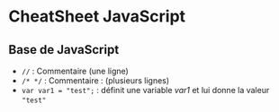 # CheatSheet JavaScript

## Base de JavaScript
- `//` : Commentaire (une ligne)
- `/* */` : Commentaire : (plusieurs lignes)
- `var var1 = "test";` : définit une variable _var1_ et lui donne la valeur `"test"`
